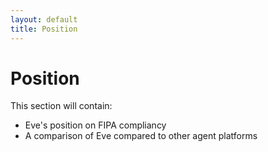 ```yaml
---
layout: default
title: Position
---
```


# Position

This section will contain:
- Eve's position on FIPA compliancy
- A comparison of Eve compared to other agent platforms

